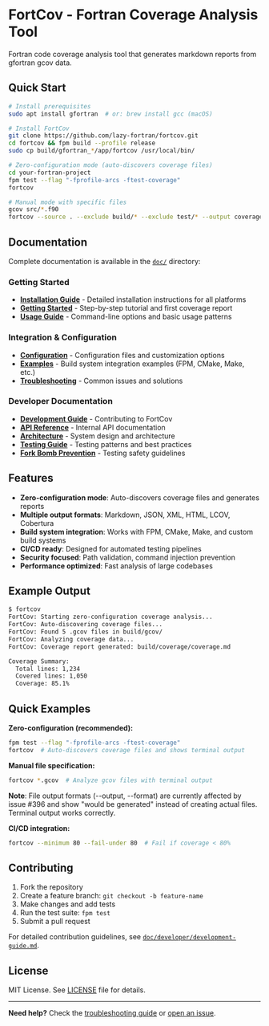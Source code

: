 # FortCov - Fortran Coverage Analysis Tool

Fortran code coverage analysis tool that generates markdown reports from gfortran gcov data.

## Quick Start

```bash
# Install prerequisites 
sudo apt install gfortran  # or: brew install gcc (macOS)

# Install FortCov
git clone https://github.com/lazy-fortran/fortcov.git
cd fortcov && fpm build --profile release
sudo cp build/gfortran_*/app/fortcov /usr/local/bin/

# Zero-configuration mode (auto-discovers coverage files)
cd your-fortran-project
fpm test --flag "-fprofile-arcs -ftest-coverage"
fortcov

# Manual mode with specific files
gcov src/*.f90
fortcov --source . --exclude build/* --exclude test/* --output coverage.md
```

## Documentation

Complete documentation is available in the [`doc/`](doc/) directory:

### Getting Started
- **[Installation Guide](doc/user/installation.md)** - Detailed installation instructions for all platforms
- **[Getting Started](doc/user/getting-started.md)** - Step-by-step tutorial and first coverage report
- **[Usage Guide](doc/user/usage-guide.md)** - Command-line options and basic usage patterns

### Integration & Configuration
- **[Configuration](doc/user/configuration.md)** - Configuration files and customization options
- **[Examples](doc/user/examples.md)** - Build system integration examples (FPM, CMake, Make, etc.)
- **[Troubleshooting](doc/user/troubleshooting.md)** - Common issues and solutions

### Developer Documentation
- **[Development Guide](doc/developer/development-guide.md)** - Contributing to FortCov
- **[API Reference](doc/developer/api-reference.md)** - Internal API documentation
- **[Architecture](doc/developer/architecture.md)** - System design and architecture
- **[Testing Guide](doc/developer/testing.md)** - Testing patterns and best practices
- **[Fork Bomb Prevention](doc/developer/fork-bomb-prevention.md)** - Testing safety guidelines

## Features

- **Zero-configuration mode**: Auto-discovers coverage files and generates reports
- **Multiple output formats**: Markdown, JSON, XML, HTML, LCOV, Cobertura
- **Build system integration**: Works with FPM, CMake, Make, and custom build systems  
- **CI/CD ready**: Designed for automated testing pipelines
- **Security focused**: Path validation, command injection prevention
- **Performance optimized**: Fast analysis of large codebases

## Example Output

```bash
$ fortcov
FortCov: Starting zero-configuration coverage analysis...
FortCov: Auto-discovering coverage files...
FortCov: Found 5 .gcov files in build/gcov/
FortCov: Analyzing coverage data...
FortCov: Coverage report generated: build/coverage/coverage.md

Coverage Summary:
  Total lines: 1,234
  Covered lines: 1,050
  Coverage: 85.1%
```

## Quick Examples

**Zero-configuration (recommended):**
```bash
fpm test --flag "-fprofile-arcs -ftest-coverage"
fortcov  # Auto-discovers coverage files and shows terminal output
```

**Manual file specification:**
```bash
fortcov *.gcov  # Analyze gcov files with terminal output
```

**Note**: File output formats (--output, --format) are currently affected by issue #396 and show "would be generated" instead of creating actual files. Terminal output works correctly.

**CI/CD integration:**
```bash
fortcov --minimum 80 --fail-under 80  # Fail if coverage < 80%
```

## Contributing

1. Fork the repository
2. Create a feature branch: `git checkout -b feature-name`
3. Make changes and add tests
4. Run the test suite: `fpm test`
5. Submit a pull request

For detailed contribution guidelines, see [`doc/developer/development-guide.md`](doc/developer/development-guide.md).

## License

MIT License. See [LICENSE](LICENSE) file for details.

---

**Need help?** Check the [troubleshooting guide](doc/user/troubleshooting.md) or [open an issue](https://github.com/lazy-fortran/fortcov/issues).